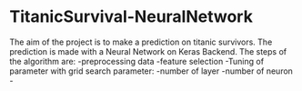 # TitanicSurvival-NeuralNetwork


The aim of the project is to make a prediction on titanic survivors. 
The prediction is made with a Neural Network on Keras Backend.
The steps of the algorithm are:
-preprocessing data
-feature selection
-Tuning of parameter with grid search
  parameter:
    -number of layer
    -number of neuron
    -
